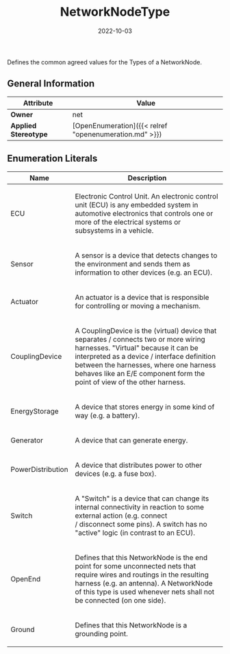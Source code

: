 ﻿---
title: NetworkNodeType
toc: false
type: specs
date: "2022-10-03"
draft: false
specification: VEC
version: 2.0.1
documentType: "Recommendation"
elementType: Class
classes:
  - NetworkNodeType
menu_name: vec-2.0.1
---
<p> Defines the common agreed values for the Types of a NetworkNode.      </p>

## General Information

| Attribute               | Value |
|-------------------------|-------|
| **Owner**               | net |
| **Applied Stereotype**  | [OpenEnumeration]({{< relref "openenumeration.md" >}})<br/>  |

## Enumeration Literals
| Name          | **Description** |
|---------------|-----------------|
| ECU | <p> Electronic Control Unit. An electronic control unit (ECU) is any embedded system in automotive electronics that controls one or more of the electrical systems or subsystems in a vehicle.      </p> |
| Sensor | <p> A sensor is a device that detects changes to the environment and sends them as information to other devices (e.g. an ECU).      </p> |
| Actuator | <p> An actuator is a device that is responsible for controlling or moving a mechanism.      </p> |
| CouplingDevice | <p> A CouplingDevice is the (virtual)&#160;device that separates / connects two or more wiring harnesses. &quot;Virtual&quot; because it can be interpreted as a device /&#160;interface definition between the harnesses, where one harness behaves like an E/E&#160;component form the point of view of the other harness.      </p> |
| EnergyStorage | <p> A&#160;device that stores energy in some kind of way (e.g. a battery).      </p> |
| Generator | <p> A device that can generate energy.      </p> |
| PowerDistribution | <p> A device that distributes power to other devices (e.g. a fuse box).      </p> |
| Switch | <p> A &quot;Switch&quot; is a device that can change its internal connectivity in reaction to some external action (e.g. connect /&#160;disconnect&#160;some pins). A switch has no &quot;active&quot; logic (in contrast to an ECU).      </p> |
| OpenEnd | <p> Defines that this NetworkNode is the end point for some unconnected nets that require wires and routings in the resulting harness (e.g. an antenna). A NetworkNode of this type is used whenever nets shall not be connected (on one side).      </p> |
| Ground | <p> Defines that this NetworkNode is a grounding point.      </p> |
